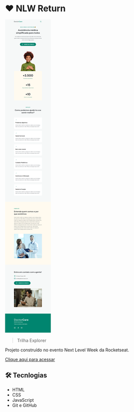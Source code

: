 # ❤️ NLW Return

![preview](./.github/preview.png)
> Trilha Explorer

Projeto construído no evento Next Level Week da Rocketseat.

[Clique aqui para acessar](https://paulo1402.github.io/NLW-Return/)

## 🛠️ Tecnlogias

- HTML
- CSS
- JavaScript
- Git e GitHub
